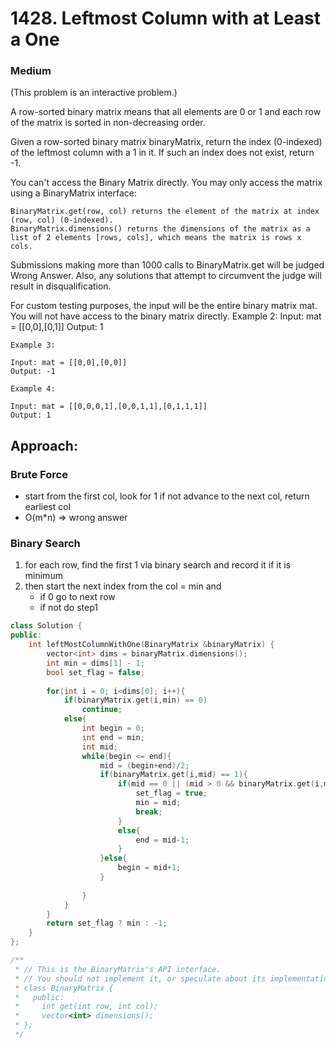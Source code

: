 # 1428. Leftmost Column with at Least a One
### Medium

(This problem is an interactive problem.)

A row-sorted binary matrix means that all elements are 0 or 1 and each row of the matrix is sorted in non-decreasing order.

Given a row-sorted binary matrix binaryMatrix, return the index (0-indexed) of the leftmost column with a 1 in it. If such an index does not exist, return -1.

You can't access the Binary Matrix directly. You may only access the matrix using a BinaryMatrix interface:

    BinaryMatrix.get(row, col) returns the element of the matrix at index (row, col) (0-indexed).
    BinaryMatrix.dimensions() returns the dimensions of the matrix as a list of 2 elements [rows, cols], which means the matrix is rows x cols.

Submissions making more than 1000 calls to BinaryMatrix.get will be judged Wrong Answer. Also, any solutions that attempt to circumvent the judge will result in disqualification.

For custom testing purposes, the input will be the entire binary matrix mat. You will not have access to the binary matrix directly.
    Example 2:
    Input: mat = [[0,0],[0,1]]
    Output: 1

    Example 3:

    Input: mat = [[0,0],[0,0]]
    Output: -1

    Example 4:

    Input: mat = [[0,0,0,1],[0,0,1,1],[0,1,1,1]]
    Output: 1

## Approach:
### Brute Force
* start from the first col, look for 1 if not advance to the next col, return earliest col
* O(m*n) => wrong answer 


### Binary Search
1. for each row, find the first 1 via binary search and record it if it is minimum
2. then start the next index from the col = min and 
    * if 0 go to next row
    * if not do step1

```cpp
class Solution {
public:
    int leftMostColumnWithOne(BinaryMatrix &binaryMatrix) {
        vector<int> dims = binaryMatrix.dimensions();
        int min = dims[1] - 1;
        bool set_flag = false;
        
        for(int i = 0; i<dims[0]; i++){
            if(binaryMatrix.get(i,min) == 0)
                continue;
            else{
                int begin = 0; 
                int end = min;
                int mid;
                while(begin <= end){
                    mid = (begin+end)/2;
                    if(binaryMatrix.get(i,mid) == 1){
                        if(mid == 0 || (mid > 0 && binaryMatrix.get(i,mid-1) == 0)){
                            set_flag = true;
                            min = mid;
                            break;
                        }
                        else{
                            end = mid-1;
                        }
                    }else{
                        begin = mid+1;
                    }
                        
                }
            }
        }
        return set_flag ? min : -1;
    }
};

/**
 * // This is the BinaryMatrix's API interface.
 * // You should not implement it, or speculate about its implementation
 * class BinaryMatrix {
 *   public:
 *     int get(int row, int col);
 *     vector<int> dimensions();
 * };
 */
```
